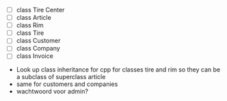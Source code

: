 - [ ] class Tire Center
- [ ] class Article
- [ ] class Rim
- [ ] class Tire
- [ ] class Customer
- [ ] class Company
- [ ] class Invoice

- Look up class inheritance for cpp for classes tire and rim so they can be a subclass of superclass article
- same for customers and companies
- wachtwoord voor admin?
